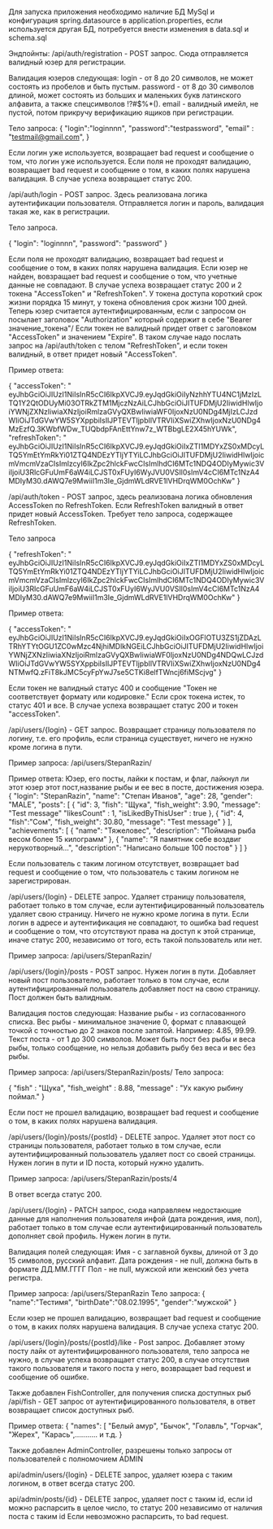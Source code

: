 Для запуска приложения необходимо наличие БД MySql и конфигурация spring.datasource в application.properties, если
используется другая БД, потребуется внести изменения в data.sql и schema.sql

Эндпойнты:
/api/auth/registration - POST запрос. Сюда отправляется валидный юзер для регистрации.

Валидация юзеров следующая:
login - от 8 до 20 символов, не может состоять из пробелов и быть пустым.
password - от 8 до 30 символов длиной, может состоять из больших и маленьких букв латинского алфавита, а также
спецсимволов !?#$%*().
email - валидный имейл, не пустой, потом прикручу верификацию ящиков при регистрации.

Тело запроса:
{
"login":"loginnnn",
"password":"testpassword",
"email" : "testmail@gmail.com",
}

Если логин уже используется, возвращает bad request и сообщение о том, что логин уже используется.
Если поля не проходят валидацию, возвращает bad request и сообщение о том, в каких полях нарушена валидация.
В случае успеха возвращает статус 200.

/api/auth/login - POST запрос. Здесь реализована логика аутентификации пользователя.
Отправляется логин и пароль, валидация такая же, как в регистрации.

Тело запроса.

{
"login": "loginnnn",
"password": "password"
}

Если поля не проходят валидацию, возвращает bad request и сообщение о том, в каких полях нарушена валидация.
Если юзер не найден, вовзращает bad request и сообщение о том, что учетные данные не совпадают.
В случае успеха возвращает статус 200 и 2 токена "AccessToken" и "RefreshToken".
У токена доступа короткий срок жизни порядка 15 минут, у токена обновления срок жизни 100 дней.
Теперь юзер считается аутентифицированным, если с запросом он посылает заголовок "Authorization" который содержит в
себе "Bearer значение_токена"/
Если токен не валидный придет ответ с заголовком "AccessToken" и значением "Expire". В таком случае надо послать запрос
на /api/auth/token с телом "RefreshToken", и если
токен валидный, в ответ придет новый "AccessToken".

Пример ответа:

{
"accessToken": "
eyJhbGciOiJIUzI1NiIsInR5cCI6IkpXVCJ9.eyJqdGkiOiIyNzhhYTU4NC1jMzIzLTQ1Y2QtODUyMi03OTRkZTM1MjczNzAiLCJhbGciOiJITUFDMjU2IiwidHlwIjoiYWNjZXNzIiwiaXNzIjoiRmlzaGVyQXBwIiwiaWF0IjoxNzU0NDg4MjIzLCJzdWIiOiJTdGVwYW5SYXppbiIsIlJPTEVTIjpbIlVTRVIiXSwiZXhwIjoxNzU0NDg4MzEzfQ.3KWbfWDw_TUQbdpFAnEttYnw7z_WTBbgLE2X45hYUWk",
"refreshToken": "
eyJhbGciOiJIUzI1NiIsInR5cCI6IkpXVCJ9.eyJqdGkiOiIxZTI1MDYxZS0xMDcyLTQ5YmEtYmRkYi01ZTQ4NDEzYTljYTYiLCJhbGciOiJITUFDMjU2IiwidHlwIjoicmVmcmVzaCIsImlzcyI6IkZpc2hlckFwcCIsImlhdCI6MTc1NDQ4ODIyMywic3ViIjoiU3RlcGFuUmF6aW4iLCJST0xFUyI6WyJVU0VSIl0sImV4cCI6MTc1NzA4MDIyM30.dAWQ7e9MwiiI1m3Ie_GjdmWLdRVE1lVHDrqWM0OchKw"
}

/api/auth/token - POST запрос, здесь реализована логика обновления AccessToken по RefreshToken. Если RefreshToken
валидный в ответ придет новый AccessToken.
Требует тело запроса, содержащее RefreshToken.

Тело запроса

{
"refreshToken": "
eyJhbGciOiJIUzI1NiIsInR5cCI6IkpXVCJ9.eyJqdGkiOiIxZTI1MDYxZS0xMDcyLTQ5YmEtYmRkYi01ZTQ4NDEzYTljYTYiLCJhbGciOiJITUFDMjU2IiwidHlwIjoicmVmcmVzaCIsImlzcyI6IkZpc2hlckFwcCIsImlhdCI6MTc1NDQ4ODIyMywic3ViIjoiU3RlcGFuUmF6aW4iLCJST0xFUyI6WyJVU0VSIl0sImV4cCI6MTc1NzA4MDIyM30.dAWQ7e9MwiiI1m3Ie_GjdmWLdRVE1lVHDrqWM0OchKw"
}

Пример ответа:

{
"accessToken": "
eyJhbGciOiJIUzI1NiIsInR5cCI6IkpXVCJ9.eyJqdGkiOiIxOGFlOTU3ZS1jZDAzLTRhYTYtOGU1ZC0wMzc4NjhiMDlkNGEiLCJhbGciOiJITUFDMjU2IiwidHlwIjoiYWNjZXNzIiwiaXNzIjoiRmlzaGVyQXBwIiwiaWF0IjoxNzU0NDg4NDQwLCJzdWIiOiJTdGVwYW5SYXppbiIsIlJPTEVTIjpbIlVTRVIiXSwiZXhwIjoxNzU0NDg4NTMwfQ.zFiT8kJMC5cyFpYwJ7se5CTKi8elfTWncj6fiMScjvg"
}

Если токен не валидный статус 400 и сообщение "Токен не соответствует формату или кодировке."
Если срок токена истек, то статус 401 и все.
В случае успеха возвращает статус 200 и токен "accessToken".

/api/users/{login} - GET запрос. Возвращает страницу пользователя по логину, т.е. его профиль, если страница существует,
ничего не нужно кроме логина в пути.

Пример запроса: /api/users/StepanRazin/

Пример ответа: Юзер, его посты, лайки к постам, и флаг, лайкнул ли этот юзер этот пост,название рыбы и ее вес в посте,
достижения юзера.
{
"login": "StepanRazin",
"name": "Степан Иванов",
"age": 28,
"gender": "MALE",
"posts": [
{
"id": 3,
"fish": "Щука",
"fish_weight": 3.90,
"message": "Test message"
"likesCount" : 1,
"isLikedByThisUser" : true
},
{
"id": 4,
"fish":"Сом",
"fish_weight": 30.80,
"message": "Test message"
}
],
"achievements": [
{
"name": "Тяжеловес",
"description": "Поймана рыба весом более 15 килограмм"
},
{
"name": "Я памятник себе воздвиг нерукотворный...",
"description": "Написано больше 100 постов"
}
]
}

Если пользователь с таким логином отсутствует, возвращает bad request и сообщение о том, что пользователь с таким
логином не зарегистрирован.

/api/users/{login} - DELETE запрос. Удаляет страницу пользователя, работает только в том случае, если
аутентифицированный пользователь удаляет свою страницу.
Ничего не нужно кроме логина в пути.
Если логин в адресе и аутентификация не совпадают, то ошибка bad request и сообщение о том, что отсутствуют
права на доступ к этой странице, иначе статус 200, независимо от того, есть такой пользователь или нет.

Пример запроса: /api/users/StepanRazin/

/api/users/{login}/posts - POST запрос. Нужен логин в пути. Добавляет новый пост пользователю, работает только в том
случае, если аутентифицированный пользователь добавляет
пост на свою страницу. Пост должен быть валидным.

Валидация постов следующая:
Название рыбы - из согласованного списка.
Вес рыбы - минимальное значение 0, формат с плавающей точкой с точностью до 2 знаков после запятой. Например: 4.85,
99.99.
Текст поста - от 1 до 300 символов.
Может быть пост без рыбы и веса рыбы, только сообщение, но нельзя добавить рыбу без веса и вес без рыбы.

Пример запроса: /api/users/StepanRazin/posts/
Тело запроса:

{
"fish" : "Щука",
"fish_weight" : 8.88,
"message" : "Ух какую рыбину поймал."
}

Если пост не прошел валидацию, возвращает bad request и сообщение о том, в каких полях нарушена валидация.

/api/users/{login}/posts/{postId} - DELETE запрос. Удаляет этот пост со страницы пользователя, работает только в том
случае, если аутентифицированный
пользователь удаляет пост со своей страницы.
Нужен логин в пути и ID поста, который нужно удалить.

Пример запроса: /api/users/StepanRazin/posts/4

В ответ всегда статус 200.

/api/users/{login} - PATCH запрос, сюда направляем недостающие данные для наполнения пользователя инфой (дата рождения,
имя, пол), работает только в том случае
если аутентифицированный пользователь дополняет свой профиль. Нужен логин в пути.

Валидация полей следующая:
Имя - с заглавной буквы, длиной от 3 до 15 символов, русский алфавит.
Дата рождения - не null, должна быть в формате ДД.ММ.ГГГГ
Пол - не null, мужской или женский без учета регистра.

Пример запроса: /api/users/StepanRazin
Тело запроса:
{
"name":"Тестимя",
"birthDate":"08.02.1995",
"gender":"мужской"
}

Если юзер не прошел валидацию, возвращает bad request и сообщение о том, в каких полях нарушена валидация.
В случае успеха статус 200.

/api/users/{login}/posts/{postId}/like - Post запрос. Добавляет этому посту лайк от аутентифицированного пользователя,
тело запроса не нужно, в случае успеха возвращает статус 200, в случае отсутствия такого пользователя и такого поста у
него, возвращает
bad request и сообщение об ошибке.

Также добавлен FishController, для получения списка доступных рыб
/api/fish - GET запрос от аутентифицированного пользователя, в ответ возвращает список доступных рыб.

Пример ответа:
{
"names": [
"Белый амур",
"Бычок",
"Голавль",
"Горчак",
"Жерех",
"Карась",........... и т.д.
}

Также добавлен AdminController, разрешены только запросы от пользователей с полномочием ADMIN

api/admin/users/{login} - DELETE запрос, удаляет юзера с таким логином, в ответ всегда статус 200.

api/admin/posts/{id} - DELETE запрос, удаляет пост с таким id, если id можно распарсить в целое число, то статус 200
независимо от наличия поста с таким id
Если невозможно распарсить, то bad request.



